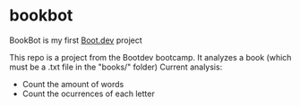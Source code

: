 # bookbot
BookBot is my first [Boot.dev](https://www.boot.dev) project

This repo is a project from the Bootdev bootcamp. 
It analyzes a book (which must be a .txt file in the "books/" folder)
Current analysis:
  - Count the amount of words
  - Count the ocurrences of each letter
